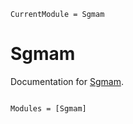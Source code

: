 ```@meta
CurrentModule = Sgmam
```

# Sgmam

Documentation for [Sgmam](https://github.com/oameye/Sgmam.jl).

```@index
```

```@autodocs
Modules = [Sgmam]
```
